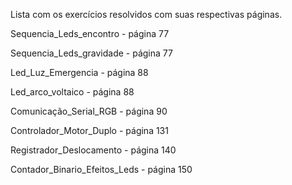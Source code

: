 Lista com os exercícios resolvidos com suas respectivas páginas.

Sequencia_Leds_encontro - página 77

Sequencia_Leds_gravidade - página 77
 
Led_Luz_Emergencia - página 88

Led_arco_voltaico - página 88

Comunicação_Serial_RGB - página 90

Controlador_Motor_Duplo - página 131

Registrador_Deslocamento - página 140

Contador_Binario_Efeitos_Leds - página 150